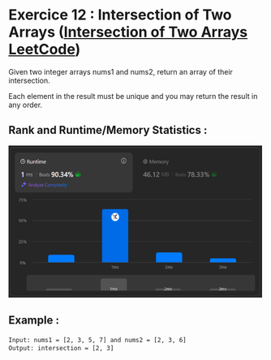 # Exercice 12 : Intersection of Two Arrays ([Intersection of Two Arrays LeetCode](https://leetcode.com/problems/intersection-of-two-arrays/description/))

Given two integer arrays nums1 and nums2, return an array of their intersection. 

Each element in the result must be unique and you may return the result in any order.

## Rank and Runtime/Memory Statistics :  

<img src="../../assets/IntersectionOfTwoArrays.png" alt="Runtime and Memory Statistics" width="500" height="300"/>

## Example : 

    Input: nums1 = [2, 3, 5, 7] and nums2 = [2, 3, 6]
    Output: intersection = [2, 3] 
